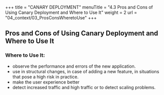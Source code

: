 +++
title = "CANARY DEPLOYMENT"
menuTitle = "4.3 Pros and Cons of Using Canary Deployment and Where to Use It"
weight = 2
url = "04_context/03_ProsConsWheretoUse"
+++

## Pros and Cons of Using Canary Deployment and Where to Use It

### Where to Use It:
* observe the performance and errors of the new application.
* use in structural changes, in case of adding a new feature, in situations that pose a high risk in practice.
* make the user experience better
* detect increased traffic and high traffic or to detect scaling problems.

